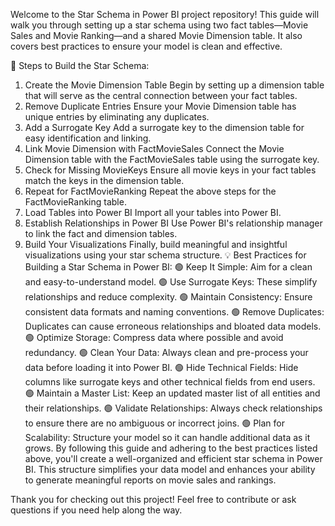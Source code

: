 Welcome to the Star Schema in Power BI project repository! This guide will walk you through setting up a star schema using two fact tables—Movie Sales and Movie Ranking—and a shared Movie Dimension table. It also covers best practices to ensure your model is clean and effective.

🚀 Steps to Build the Star Schema:
1. Create the Movie Dimension Table
Begin by setting up a dimension table that will serve as the central connection between your fact tables.
2. Remove Duplicate Entries
Ensure your Movie Dimension table has unique entries by eliminating any duplicates.
3. Add a Surrogate Key
Add a surrogate key to the dimension table for easy identification and linking.
4. Link Movie Dimension with FactMovieSales
Connect the Movie Dimension table with the FactMovieSales table using the surrogate key.
5. Check for Missing MovieKeys
Ensure all movie keys in your fact tables match the keys in the dimension table.
6. Repeat for FactMovieRanking
Repeat the above steps for the FactMovieRanking table.
7. Load Tables into Power BI
Import all your tables into Power BI.
8. Establish Relationships in Power BI
Use Power BI's relationship manager to link the fact and dimension tables.
9. Build Your Visualizations
Finally, build meaningful and insightful visualizations using your star schema structure.
💡 Best Practices for Building a Star Schema in Power BI:
🟢 Keep It Simple: Aim for a clean and easy-to-understand model.
🟢 Use Surrogate Keys: These simplify relationships and reduce complexity.
🟢 Maintain Consistency: Ensure consistent data formats and naming conventions.
🟢 Remove Duplicates: Duplicates can cause erroneous relationships and bloated data models.
🟢 Optimize Storage: Compress data where possible and avoid redundancy.
🟢 Clean Your Data: Always clean and pre-process your data before loading it into Power BI.
🟢 Hide Technical Fields: Hide columns like surrogate keys and other technical fields from end users.
🟢 Maintain a Master List: Keep an updated master list of all entities and their relationships.
🟢 Validate Relationships: Always check relationships to ensure there are no ambiguous or incorrect joins.
🟢 Plan for Scalability: Structure your model so it can handle additional data as it grows.
By following this guide and adhering to the best practices listed above, you'll create a well-organized and efficient star schema in Power BI. This structure simplifies your data model and enhances your ability to generate meaningful reports on movie sales and rankings.

Thank you for checking out this project! Feel free to contribute or ask questions if you need help along the way.

